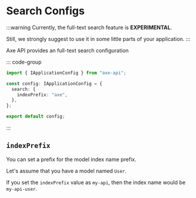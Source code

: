 # Search Configs

:::warning
Currently, the full-text search feature is **EXPERIMENTAL**.

Still, we strongly suggest to use it in some little parts of your application.
:::

Axe API provides an full-text search configuration

::: code-group

```ts [app/config.ts]
import { IApplicationConfig } from "axe-api";

const config: IApplicationConfig = {
  search: {
    indexPrefix: "axe",
  },
};

export default config;
```

:::

## `indexPrefix`

You can set a prefix for the model index name prefix.

Let's assume that you have a model named `User`.

If you set the `indexPrefix` value as `my-api`, then the index name would be `my-api-user`.
